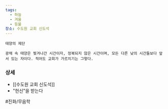 ```yaml
---
tags:
  - 하늘
  - 겨울
  - 등불
장소: 수도원 교회 신도석
---
```



```
태양의 제단

광채 속 태양은 찢겨나간 시간이자, 정복되지 않은 시간이며, 모든 다른 낮의 시간들보다 앞서 있는 자이다. 적어도 교회가 가르치기는 그렇다.
```





### 상세

* [[수도원 교회 신도석]]
* "헌신"을 받는다

#진화/무음학
